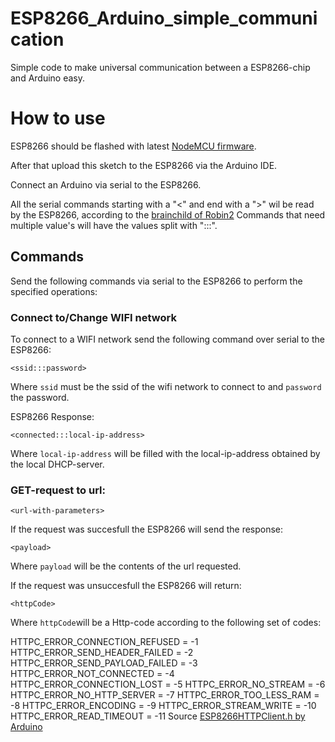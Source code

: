 # ESP8266_Arduino_simple_communication
Simple code to make universal communication between a ESP8266-chip and Arduino easy.

# How to use

ESP8266 should be flashed with latest [NodeMCU firmware](https://github.com/nodemcu/nodemcu-firmware).

After that upload this sketch to the ESP8266 via the Arduino IDE.

Connect an Arduino via serial to the ESP8266.

All the serial commands starting with a "<" and end with a ">" wil be read by the ESP8266, according to the [brainchild of Robin2](https://forum.arduino.cc/index.php?topic=288234.0)
Commands that need multiple value's will have the values split with ":::".

## Commands

Send the following commands via serial to the ESP8266 to perform the specified operations:

### Connect to/Change WIFI network

To connect to a WIFI network send the following command over serial to the ESP8266:

`<ssid:::password>`

Where `ssid` must be the ssid of the wifi network to connect to and `password` the password.

ESP8266 Response:

`<connected:::local-ip-address>`

Where `local-ip-address` will be filled with the local-ip-address obtained by the local DHCP-server.

### GET-request to url:

`<url-with-parameters>`

If the request was succesfull the ESP8266 will send the response:

`<payload>`

Where `payload` will be the contents of the url requested.

If the request was unsuccesfull the ESP8266 will return:

`<httpCode>`

Where `httpCode`will be a Http-code according to the following set of codes:

HTTPC_ERROR_CONNECTION_REFUSED  = -1
HTTPC_ERROR_SEND_HEADER_FAILED  = -2
HTTPC_ERROR_SEND_PAYLOAD_FAILED = -3
HTTPC_ERROR_NOT_CONNECTED       = -4
HTTPC_ERROR_CONNECTION_LOST     = -5
HTTPC_ERROR_NO_STREAM           = -6
HTTPC_ERROR_NO_HTTP_SERVER      = -7
HTTPC_ERROR_TOO_LESS_RAM        = -8
HTTPC_ERROR_ENCODING            = -9
HTTPC_ERROR_STREAM_WRITE        = -10
HTTPC_ERROR_READ_TIMEOUT        = -11
Source [ESP8266HTTPClient.h by Arduino](https://github.com/esp8266/Arduino/blob/master/libraries/ESP8266HTTPClient/src/ESP8266HTTPClient.h)
